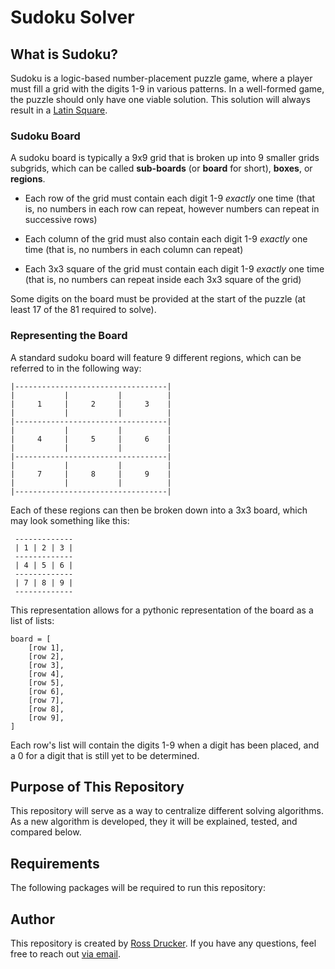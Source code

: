 # Sudoku Solver

## What is Sudoku?

Sudoku is a logic-based number-placement puzzle game, where a player must fill a grid with the digits 1-9 in various patterns. In a well-formed game, the puzzle should only have one viable solution. This solution will always result in a <a href="https://en.wikipedia.org/wiki/Latin_square">Latin Square</a>.

### Sudoku Board

A sudoku board is typically a 9x9 grid that is broken up into 9 smaller grids subgrids, which can be called **sub-boards** (or **board** for short), **boxes**, or **regions**.

- Each row of the grid must contain each digit 1-9 *exactly* one time (that is, no numbers in each row can repeat, however numbers can repeat in successive rows)

- Each column of the grid must also contain each digit 1-9 *exactly* one time (that is, no numbers in each column can repeat)

- Each 3x3 square of the grid must contain each digit 1-9 *exactly* one time (that is, no numbers can repeat inside each 3x3 square of the grid)

Some digits on the board must be provided at the start of the puzzle (at least 17 of the 81 required to solve).

### Representing the Board

A standard sudoku board will feature 9 different regions, which can be referred to in the following way:

```
|----------------------------------|
|           |           |          |
|     1     |     2     |     3    |
|           |           |          |
|----------------------------------|
|           |           |          |
|     4     |     5     |     6    |
|           |           |          |
|----------------------------------|
|           |           |          |
|     7     |     8     |     9    |
|           |           |          |
|----------------------------------|
```

Each of these regions can then be broken down into a 3x3 board, which may look something like this:

```
 -------------
 | 1 | 2 | 3 |
 -------------
 | 4 | 5 | 6 |
 -------------
 | 7 | 8 | 9 |
 -------------
```

This representation allows for a pythonic representation of the board as a list of lists:

```
board = [
    [row 1],
    [row 2],
    [row 3],
    [row 4],
    [row 5],
    [row 6],
    [row 7],
    [row 8],
    [row 9],
]
```

Each row's list will contain the digits 1-9 when a digit has been placed, and a 0 for a digit that is still yet to be determined.

## Purpose of This Repository

This repository will serve as a way to centralize different solving algorithms. As a new algorithm is developed, they it will be explained, tested, and compared below.

## Requirements

The following packages will be required to run this repository:

## Author

This repository is created by <a href="https://github.com/rossdrucker">Ross Drucker</a>. If you have any questions, feel free to reach out <a href="mailto:ross.a.drucker@gmail.com">via email</a>.